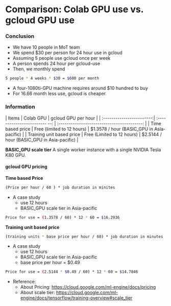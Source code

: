 # Comparison: Colab GPU use vs. gcloud GPU use


### Conclusion
- We have 10 people in MoT team
- We spend $30 per person for 24 hour use in gcloud
- Assuming 5 people use gcloud once per week
- A person spends 24 hour per gcloud-use
- Then, we monthly spend 
```bash
5 people * 4 weeks * $30 = $600 per month
```
- A four-1080ti-GPU machine requires around $10 hundred to buy
- For 16.66 month less use, gcloud is cheaper.


### Information

| Items                     |   Colab GPU                   |   gcloud GPU  per hour                      |
| :------------------------:| :------------------------ --: | :-----------------------------------------: |
| Time based price          |   Free (limited to 12 hours)  |   $1.3578 / hour (BASIC_GPU in Asia-pacific) |
| Training unit based price |   Free (Limited to 12 hours)  |   $2.5144 / hour (BASIC_GPU in Asia-pacific) |


**BASIC_GPU scale tier**
A single worker instance with a single NVIDIA Tesla K80 GPU.

#### gcloud GPU pricing 

**Time based Price**
```bash
(Price per hour / 60 ) * job duration in minites
```

- A case study
    - use 12 hours
    - BASIC_GPU scale tier in Asia-pacific
```bash 
Price for use = (1.3578 / 60) * 12 * 60 = $16.2936
```
 
 
**Training unit based price**
```bash
(training units * base price per hour / 60) * job duration in minutes
```

- A case study
    - use 12 hours
    - BASIC_GPU scale tier  in Asia-pacific
    - base price per hour = $0.49   
```bash
Price for use = (2.5144 * $0.49 / 60) * 12 * 60 = $14.7846
```


- Reference: 
    - About Pricing: https://cloud.google.com/ml-engine/docs/pricing  
    - About scale tier: https://cloud.google.com/ml-engine/docs/tensorflow/training-overview#scale_tier